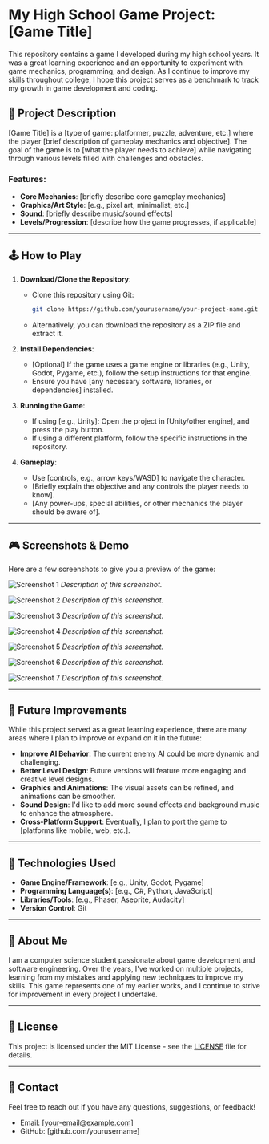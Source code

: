 # My High School Game Project: [Game Title]

This repository contains a game I developed during my high school years. It was a great learning experience and an opportunity to experiment with game mechanics, programming, and design. As I continue to improve my skills throughout college, I hope this project serves as a benchmark to track my growth in game development and coding.

## 📜 Project Description

[Game Title] is a [type of game: platformer, puzzle, adventure, etc.] where the player [brief description of gameplay mechanics and objective]. The goal of the game is to [what the player needs to achieve] while navigating through various levels filled with challenges and obstacles.

### Features:
- **Core Mechanics**: [briefly describe core gameplay mechanics]
- **Graphics/Art Style**: [e.g., pixel art, minimalist, etc.]
- **Sound**: [briefly describe music/sound effects]
- **Levels/Progression**: [describe how the game progresses, if applicable]

---

## 🕹️ How to Play

1. **Download/Clone the Repository**:
    - Clone this repository using Git:
      ```bash
      git clone https://github.com/yourusername/your-project-name.git
      ```
    - Alternatively, you can download the repository as a ZIP file and extract it.

2. **Install Dependencies**:
    - [Optional] If the game uses a game engine or libraries (e.g., Unity, Godot, Pygame, etc.), follow the setup instructions for that engine.
    - Ensure you have [any necessary software, libraries, or dependencies] installed.

3. **Running the Game**:
    - If using [e.g., Unity]: Open the project in [Unity/other engine], and press the play button.
    - If using a different platform, follow the specific instructions in the repository.

4. **Gameplay**:
    - Use [controls, e.g., arrow keys/WASD] to navigate the character.
    - [Briefly explain the objective and any controls the player needs to know].
    - [Any power-ups, special abilities, or other mechanics the player should be aware of].

---

## 🎮 Screenshots & Demo

Here are a few screenshots to give you a preview of the game:

![Screenshot 1](https://github.com/jhauptma12357/images/blob/main/Possiblility/Company%20Logo.png)
*Description of this screenshot.*

![Screenshot 2](https://github.com/jhauptma12357/images/blob/main/Possiblility/Game%20Logo.png)
*Description of this screenshot.*

![Screenshot 3](https://github.com/jhauptma12357/images/blob/main/Possiblility/dead.png)
*Description of this screenshot.*

![Screenshot 4](https://github.com/jhauptma12357/images/blob/main/Possiblility/level4.png)
*Description of this screenshot.*

![Screenshot 5](https://github.com/jhauptma12357/images/blob/main/Possiblility/level8.png)
*Description of this screenshot.*

![Screenshot 6](https://github.com/jhauptma12357/images/blob/main/Possiblility/levelselect.png)
*Description of this screenshot.*

![Screenshot 7](https://github.com/jhauptma12357/images/blob/main/Possiblility/levelselect2.png)
*Description of this screenshot.*

---

## 🚀 Future Improvements

While this project served as a great learning experience, there are many areas where I plan to improve or expand on it in the future:

- **Improve AI Behavior**: The current enemy AI could be more dynamic and challenging.
- **Better Level Design**: Future versions will feature more engaging and creative level designs.
- **Graphics and Animations**: The visual assets can be refined, and animations can be smoother.
- **Sound Design**: I'd like to add more sound effects and background music to enhance the atmosphere.
- **Cross-Platform Support**: Eventually, I plan to port the game to [platforms like mobile, web, etc.].

---

## 🔧 Technologies Used

- **Game Engine/Framework**: [e.g., Unity, Godot, Pygame]
- **Programming Language(s)**: [e.g., C#, Python, JavaScript]
- **Libraries/Tools**: [e.g., Phaser, Aseprite, Audacity]
- **Version Control**: Git

---

## 🤖 About Me

I am a computer science student passionate about game development and software engineering. Over the years, I've worked on multiple projects, learning from my mistakes and applying new techniques to improve my skills. This game represents one of my earlier works, and I continue to strive for improvement in every project I undertake.

---

## 📄 License

This project is licensed under the MIT License - see the [LICENSE](./LICENSE) file for details.

---

## 👥 Contact

Feel free to reach out if you have any questions, suggestions, or feedback!

- Email: [your-email@example.com]
- GitHub: [github.com/yourusername]
